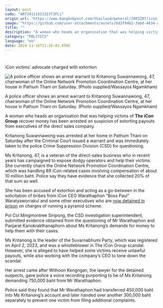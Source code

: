 ```yaml
---
layout: post
code: "ART2411161122JT3FL1"
origin_url: "https://www.bangkokpost.com/thailand/general/2903287/icon-victims-advocate-charged-with-extortion"
image: "https://github.com/user-attachments/assets/6d3f9462-3abd-4634-a740-986a87c3fccf"
title: ""
description: "A woman who heads an organisation that was helping victims of  The iCon Group  recover money has been arrested on suspicion of extorting payouts from executives of the direct sales company."
category: "POLITICS"
language: "en"
date: 2024-11-16T11:26:03.699Z
---
```


# 

iCon victims’ advocate charged with extortion

![A police officer shows an arrest warrant to Kritanong Suwannawong, 47, chairwoman of the Online Network Promotion Coordination Centre, at her house in Pathum Thani on Saturday. (Photo supplied/Wassayos Ngamkham)](https://github.com/user-attachments/assets/79289118-ed41-4058-8ca1-1021be529a46)

A police officer shows an arrest warrant to Kritanong Suwannawong, 47, chairwoman of the Online Network Promotion Coordination Centre, at her house in Pathum Thani on Saturday. (Photo supplied/Wassayos Ngamkham)

A woman who heads an organisation that was helping victims of **The iCon Group** recover money has been arrested on suspicion of extorting payouts from executives of the direct sales company.

Kritanong Suwannawong was arrested at her home in Pathum Thani on Saturday after the Criminal Court issued a warrant and was immediately taken to the police Crime Suppression Division (CSD) for questioning.

Ms Kritanong, 47, is a veteran of the direct-sales business who in recent years has campaigned to expose dodgy operators and help their victims. She currently chairs the Online Network Promotion Coordination Centre, which was handling 89 iCon-related cases involving compensation of about 10 million baht. Police say they have evidence that she collected 20% of that sum as well.

She has been accused of extortion and acting as a go-between in the solicitation of bribes from iCon CEO Warathaphon “Boss Paul” Waratyaworrakul and some other executives who are [now detained in prison](https://www.bangkokpost.com/thailand/general/2900196/pyramid-scheme-charges-filed-against-18-the-icon-group-suspects) on charges of running a pyramid scheme.

Pol Col Mingmontree Siripong, the CSD investigation superintendent, submitted evidence obtained from the questioning of Mr Warathaphon and Panjarat Kanokrakthanaphorn about Ms Kritanong’s demands for money to help them with their cases.

Ms Kritanong is the leader of the Suvarnabhumi Party, which was registered on April 2, 2023, and was a whistleblower in The iCon Group scandal. However, she is alleged to have helped some victims receive unlawful payouts, while also working with the company’s CEO to tone down the scandal.

Her arrest came after Withoon Kengngan, the lawyer for the detained suspects, gave police a voice recording purporting to be of Ms Kritanong demanding 750,000 baht from Mr Warathaphon.

Police said they found that Mr Warathaphon had transferred 450,000 baht into Ms Kritanong’s account and later handed over another 300,000 baht separately to prevent one victim from filing additional complaints.